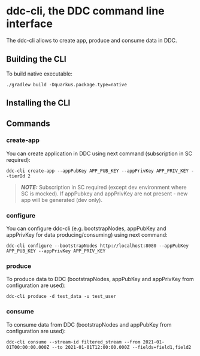 # ddc-cli, the DDC command line interface

The ddc-cli allows to create app, produce and consume data in DDC.

## Building the CLI

To build native executable:
```
./gradlew build -Dquarkus.package.type=native 
```

## Installing the CLI



## Commands

### create-app

You can create application in DDC using next command (subscription in SC required):
```shell script
ddc-cli create-app --appPubKey APP_PUB_KEY --appPrivKey APP_PRIV_KEY --tierId 2
```

> **_NOTE:_**  Subscription in SC required (except dev environment where SC is mocked). If appPubkey and appPrivKey are not present - new app will be generated (dev only).

### configure

You can configure ddc-cli (e.g. bootstrapNodes, appPubKey and appPrivKey for data producing/consuming) using next command:
```shell script
ddc-cli configure --bootstrapNodes http://localhost:8080 --appPubKey APP_PUB_KEY --appPrivKey APP_PRIV_KEY
```

### produce

To produce data to DDC (bootstrapNodes, appPubKey and appPrivKey from configuration are used):
```shell script
ddc-cli produce -d test_data -u test_user
```

### consume

To consume data from DDC (bootstrapNodes and appPubKey from configuration are used):
```shell script
ddc-cli consume --stream-id filtered_stream --from 2021-01-01T00:00:00.000Z --to 2021-01-01T12:00:00.000Z --fields=field1,field2
```
